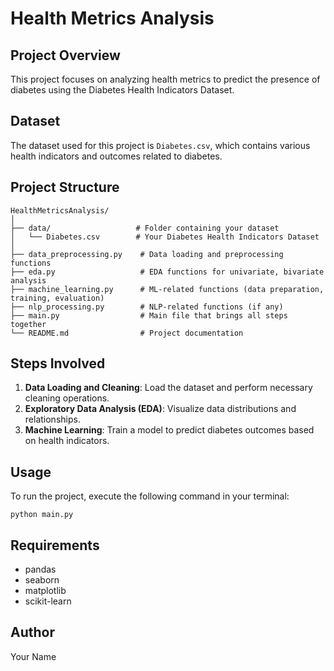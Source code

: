 
# Health Metrics Analysis

## Project Overview
This project focuses on analyzing health metrics to predict the presence of diabetes using the Diabetes Health Indicators Dataset.

## Dataset
The dataset used for this project is `Diabetes.csv`, which contains various health indicators and outcomes related to diabetes.

## Project Structure
```
HealthMetricsAnalysis/
│
├── data/                   # Folder containing your dataset
│   └── Diabetes.csv        # Your Diabetes Health Indicators Dataset
│
├── data_preprocessing.py    # Data loading and preprocessing functions
├── eda.py                   # EDA functions for univariate, bivariate analysis
├── machine_learning.py      # ML-related functions (data preparation, training, evaluation)
├── nlp_processing.py        # NLP-related functions (if any)
├── main.py                  # Main file that brings all steps together
└── README.md                # Project documentation
```

## Steps Involved
1. **Data Loading and Cleaning**: Load the dataset and perform necessary cleaning operations.
2. **Exploratory Data Analysis (EDA)**: Visualize data distributions and relationships.
3. **Machine Learning**: Train a model to predict diabetes outcomes based on health indicators.

## Usage
To run the project, execute the following command in your terminal:
```
python main.py
```

## Requirements
- pandas
- seaborn
- matplotlib
- scikit-learn

## Author
Your Name
